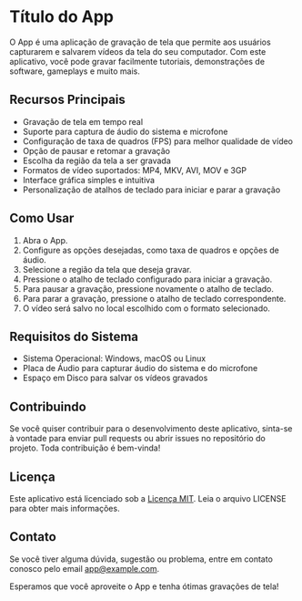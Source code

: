 # Título do App

O App é uma aplicação de gravação de tela que permite aos usuários capturarem e salvarem vídeos da tela do seu computador. Com este aplicativo, você pode gravar facilmente tutoriais, demonstrações de software, gameplays e muito mais.

## Recursos Principais

- Gravação de tela em tempo real
- Suporte para captura de áudio do sistema e microfone
- Configuração de taxa de quadros (FPS) para melhor qualidade de vídeo
- Opção de pausar e retomar a gravação
- Escolha da região da tela a ser gravada
- Formatos de vídeo suportados: MP4, MKV, AVI, MOV e 3GP
- Interface gráfica simples e intuitiva
- Personalização de atalhos de teclado para iniciar e parar a gravação

## Como Usar

1. Abra o App.
2. Configure as opções desejadas, como taxa de quadros e opções de áudio.
3. Selecione a região da tela que deseja gravar.
4. Pressione o atalho de teclado configurado para iniciar a gravação.
5. Para pausar a gravação, pressione novamente o atalho de teclado.
6. Para parar a gravação, pressione o atalho de teclado correspondente.
7. O vídeo será salvo no local escolhido com o formato selecionado.

## Requisitos do Sistema

- Sistema Operacional: Windows, macOS ou Linux
- Placa de Áudio para capturar áudio do sistema e do microfone
- Espaço em Disco para salvar os vídeos gravados

## Contribuindo

Se você quiser contribuir para o desenvolvimento deste aplicativo, sinta-se à vontade para enviar pull requests ou abrir issues no repositório do projeto. Toda contribuição é bem-vinda!

## Licença

Este aplicativo está licenciado sob a [Licença MIT](https://opensource.org/licenses/MIT). Leia o arquivo LICENSE para obter mais informações.

## Contato

Se você tiver alguma dúvida, sugestão ou problema, entre em contato conosco pelo email app@example.com.

Esperamos que você aproveite o App e tenha ótimas gravações de tela!
